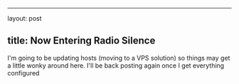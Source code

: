 <hr />

<p>layout: post</p>

<h2>title: Now Entering Radio Silence</h2>

<p>I'm going to be updating hosts (moving to a VPS solution) so things may get a little wonky around here.  I'll be back posting again once I get everything configured</p>

